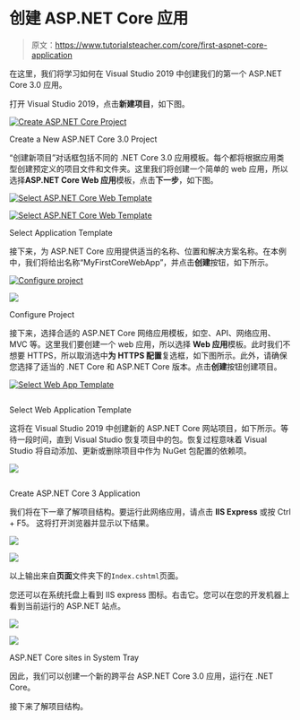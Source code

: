 # 创建 ASP.NET Core 应用

> 原文：<https://www.tutorialsteacher.com/core/first-aspnet-core-application>

在这里，我们将学习如何在 Visual Studio 2019 中创建我们的第一个 ASP.NET Core 3.0 应用。

打开 Visual Studio 2019，点击**新建项目**，如下图。

[<picture><source srcset="../../Content/images/core/create-newproject-vs2019.webp" type="image/webp"> <source srcset="../../Content/images/core/create-newproject-vs2019.png" type="image/png"> ![Create ASP.NET Core Project](img/c637520bba06092f02c6bb8d279df5f7.png) </picture>](../../Content/images/core/create-newproject-vs2019.png) 

Create a New ASP.NET Core 3.0 Project



“创建新项目”对话框包括不同的 .NET Core 3.0 应用模板。每个都将根据应用类型创建预定义的项目文件和文件夹。这里我们将创建一个简单的 web 应用，所以选择**ASP.NET Core Web 应用**模板，点击**下一步**，如下图。

[<picture><source data-srcset="../../Content/images/core/create-newproject2-vs2019.webp" type="image/webp"> <source data-srcset="../../Content/images/core/create-newproject2-vs2019.PNG" type="image/png"> ![Select ASP.NET Core Web Template](img/90d13e2494b14b4bac99da30c2653e5b.png) </picture>](../../Content/images/core/create-newproject2-vs2019.PNG) 

<noscript>&#13; <a href="../../Content/images/core/create-newproject2-vs2019.PNG" target="_blank">&#13; <img alt="Select ASP.NET Core Web Template" src="img/90d13e2494b14b4bac99da30c2653e5b.png" data-original-src="https://www.tutorialsteacher.com/Content/images/core/create-newproject2-vs2019.PNG"/>&#13; </a>&#13;</noscript>

Select Application Template



接下来，为 ASP.NET Core 应用提供适当的名称、位置和解决方案名称。在本例中，我们将给出名称“MyFirstCoreWebApp”，并点击**创建**按钮，如下所示。

[<picture><source data-srcset="../../Content/images/core/create-webapp-vs2019.webp" type="image/webp"> <source data-srcset="../../Content/images/core/create-webapp-vs2019.PNG" type="image/png"> ![Configure project](img/35eff2f694c3f09c4ac277a8e9e1a8b5.png) </picture>](../../Content/images/core/create-webapp-vs2019.PNG) 

<noscript>&#13; <a href="../../Content/images/core/create-webapp-vs2019.PNG" target="_blank">&#13; <img src="img/35eff2f694c3f09c4ac277a8e9e1a8b5.png" data-original-src="https://www.tutorialsteacher.com/Content/images/core/create-webapp-vs2019.PNG"/>&#13; </a>&#13;</noscript>

Configure Project



接下来，选择合适的 ASP.NET Core 网络应用模板，如空、API、网络应用、MVC 等。这里我们要创建一个 web 应用，所以选择 **Web 应用**模板。此时我们不想要 HTTPS，所以取消选中**为 HTTPS 配置**复选框，如下图所示。此外，请确保您选择了适当的 .NET Core 和 ASP.NET Core 版本。点击**创建**按钮创建项目。

[<picture><source data-srcset="../../Content/images/core/select-template-vs2019.webp" type="image/webp"> <source data-srcset="../../Content/images/core/select-template-vs2019.PNG" type="image/png"> ![Select Web App Template](img/fe713f74129069f27fdaa3afc05696cc.png) </picture>](../../Content/images/core/select-template-vs2019.PNG) 

<noscript>&#13; <a href="../../Content/images/core/select-template-vs2019.PNG" target="_blank">&#13; <img alt="" src="img/70551f4be4aadebc58ea5b382f3196f2.png" data-original-src="https://www.tutorialsteacher.com/Content/images/core/select-template-vs2019.PNG"/>&#13; </a>&#13;</noscript>

Select Web Application Template



这将在 Visual Studio 2019 中创建新的 ASP.NET Core 网站项目，如下所示。等待一段时间，直到 Visual Studio 恢复项目中的包。恢复过程意味着 Visual Studio 将自动添加、更新或删除项目中作为 NuGet 包配置的依赖项。

[<picture><source data-srcset="../../Content/images/core/web-project.webp" type="image/webp"> <source data-srcset="../../Content/images/core/web-project.PNG" type="image/png"> ![](img/74490e4c093aabbad7607084320df3c5.png) </picture>](../../Content/images/core/web-project.PNG) 

<noscript>&#13; <a href="../../Content/images/core/web-project.PNG" target="_blank">&#13; <img alt="" src="img/972741c479b66b1364f1cf17523340ee.png" data-original-src="https://www.tutorialsteacher.com/Content/images/core/web-project.PNG"/>&#13; </a>&#13;</noscript>

Create ASP.NET Core 3 Application



我们将在下一章了解项目结构。要运行此网络应用，请点击 **IIS Express** 或按 Ctrl + F5。 这将打开浏览器并显示以下结果。

[<picture><source data-srcset="../../Content/images/core/run-web-app.webp" type="image/webp"> <source data-srcset="../../Content/images/core/run-web-app.PNG" type="image/png"> ![](img/ebd1d2a2123f430f09b19b6b193c34af.png) </picture>](../../Content/images/core/run-web-app.png) 

<noscript>&#13; <a href="../../Content/images/core/run-web-app.png" target="_blank">&#13; <img src="img/ebd1d2a2123f430f09b19b6b193c34af.png" data-original-src="https://www.tutorialsteacher.com/Content/images/core/run-web-app.png"/>&#13; </a>&#13;</noscript>



以上输出来自**页面**文件夹下的`Index.cshtml`页面。

您还可以在系统托盘上看到 IIS express 图标。右击它。您可以在您的开发机器上看到当前运行的 ASP.NET 站点。

[<picture><source data-srcset="../../Content/images/core/system-tray.webp" type="image/webp"> <source data-srcset="../../Content/images/core/system-tray.PNG" type="image/png"> ![](img/6290ac8a066557a9ec5793d10086e5f1.png) </picture>](../../Content/images/core/system-tray.png) 

<noscript>&#13; <a href="../../Content/images/core/system-tray.png" target="_blank">&#13; <img src="img/6290ac8a066557a9ec5793d10086e5f1.png" data-original-src="https://www.tutorialsteacher.com/Content/images/core/system-tray.png"/>&#13; </a>&#13;</noscript>

ASP.NET Core sites in System Tray



因此，我们可以创建一个新的跨平台 ASP.NET Core 3.0 应用，运行在 .NET Core。

接下来了解项目结构。